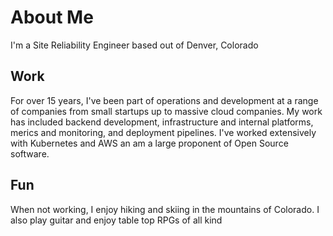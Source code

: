 # About Me

I'm a Site Reliability Engineer based out of Denver, Colorado

## Work

For over 15 years, I've been part of operations and development at a range of companies from small startups up to massive cloud companies. My work has included backend development, infrastructure and internal platforms, merics and monitoring, and deployment pipelines. I've worked extensively with Kubernetes and AWS an am a large proponent of Open Source software.

## Fun

When not working, I enjoy hiking and skiing in the mountains of Colorado.
I also play guitar and enjoy table top RPGs of all kind
